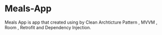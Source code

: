 # Meals-App
Meals App is app that created using by Clean Archticture Pattern , MVVM , Room , Retrofit and Dependency Injection.
